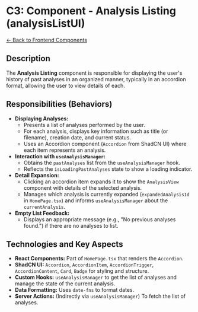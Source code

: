
# C3: Component - Analysis Listing (analysisListUI)

[<- Back to Frontend Components](./../01-frontend-app-components.md)

## Description

The **Analysis Listing** component is responsible for displaying the user's history of past analyses in an organized manner, typically in an accordion format, allowing the user to view details of each.

## Responsibilities (Behaviors)

*   **Displaying Analyses:**
    *   Presents a list of analyses performed by the user.
    *   For each analysis, displays key information such as title (or filename), creation date, and current status.
    *   Uses an Accordion component (`Accordion` from ShadCN UI) where each item represents an analysis.
*   **Interaction with `useAnalysisManager`:**
    *   Obtains the `pastAnalyses` list from the `useAnalysisManager` hook.
    *   Reflects the `isLoadingPastAnalyses` state to show a loading indicator.
*   **Detail Expansion:**
    *   Clicking an accordion item expands it to show the `AnalysisView` component with details of the selected analysis.
    *   Manages which analysis is currently expanded (`expandedAnalysisId` in `HomePage.tsx`) and informs `useAnalysisManager` about the `currentAnalysis`.
*   **Empty List Feedback:**
    *   Displays an appropriate message (e.g., "No previous analyses found.") if there are no analyses to list.

## Technologies and Key Aspects

*   **React Components:** Part of `HomePage.tsx` that renders the `Accordion`.
*   **ShadCN UI:** `Accordion`, `AccordionItem`, `AccordionTrigger`, `AccordionContent`, `Card`, `Badge` for styling and structure.
*   **Custom Hooks:** `useAnalysisManager` to get the list of analyses and manage the state of the current analysis.
*   **Data Formatting:** Uses `date-fns` to format dates.
*   **Server Actions:** (Indirectly via `useAnalysisManager`) To fetch the list of analyses.

    